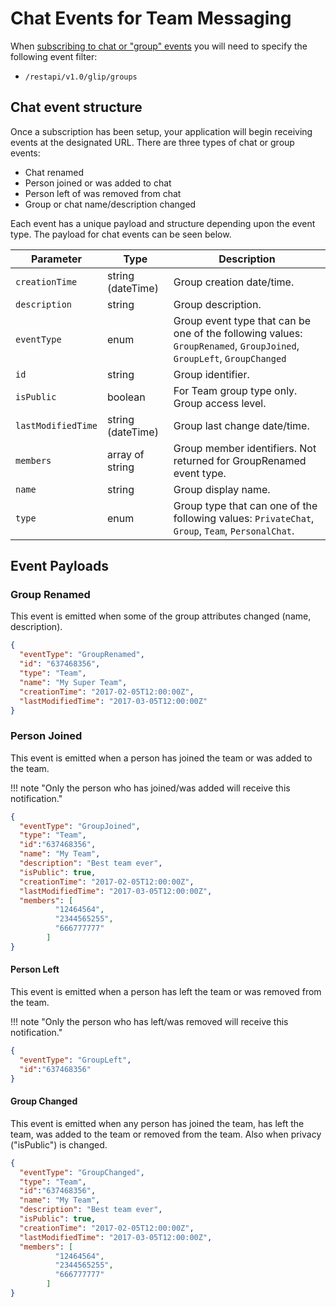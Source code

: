 # Chat Events for Team Messaging

When [subscribing to chat or "group" events](../outgoing-webhooks/) you will need to specify the following event filter:

* `/restapi/v1.0/glip/groups`

## Chat event structure

Once a subscription has been setup, your application will begin receiving events at the designated URL. There are three types of chat or group events:

* Chat renamed
* Person joined or was added to chat
* Person left of was removed from chat
* Group or chat name/description changed

Each event has a unique payload and structure depending upon the event type. The payload for chat events can be seen below. 

| Parameter | Type | Description |
|-|-|-|
| `creationTime` | string (dateTime) | Group creation date/time. |
| `description` | string | Group description. |
| `eventType` | enum | 	Group event type that can be one of the following values: `GroupRenamed`, `GroupJoined`, `GroupLeft`, `GroupChanged` |
| `id` | string | Group identifier. |
| `isPublic` | boolean | For Team group type only. Group access level. |
| `lastModifiedTime` | string (dateTime) | Group last change date/time. |
| `members` | array of string | Group member identifiers. Not returned for GroupRenamed event type. | 
| `name` | string | Group display name.|
| `type` | enum | Group type that can one of the following values: `PrivateChat`, `Group`, `Team`, `PersonalChat`. |

## Event Payloads

### Group Renamed

This event is emitted when some of the group attributes changed (name, description).

```json
{
  "eventType": "GroupRenamed",
  "id": "637468356",
  "type": "Team",
  "name": "My Super Team",
  "creationTime": "2017-02-05T12:00:00Z",
  "lastModifiedTime": "2017-03-05T12:00:00Z"
}
```

### Person Joined

This event is emitted when a person has joined the team or was added to the team.

!!! note "Only the person who has joined/was added will receive this notification."

```json
{
  "eventType": "GroupJoined",
  "type": "Team",
  "id":"637468356",
  "name": "My Team",
  "description": "Best team ever",
  "isPublic": true,
  "creationTime": "2017-02-05T12:00:00Z",
  "lastModifiedTime": "2017-03-05T12:00:00Z",
  "members": [
          "12464564",
          "2344565255",
          "666777777"
        ]
}
```

#### Person Left

This event is emitted when a person has left the team or was removed from the team.

!!! note "Only the person who has left/was removed will receive this notification."

```json
{
  "eventType": "GroupLeft",
  "id":"637468356"
}
```

#### Group Changed

This event is emitted when any person has joined the team, has left the team, was added to the team or removed from the team. Also when privacy ("isPublic") is changed.

```json
{
  "eventType": "GroupChanged",
  "type": "Team",
  "id":"637468356",
  "name": "My Team",
  "description": "Best team ever",
  "isPublic": true,
  "creationTime": "2017-02-05T12:00:00Z",
  "lastModifiedTime": "2017-03-05T12:00:00Z",
  "members": [
          "12464564",
          "2344565255",
          "666777777"
        ]
}
```

